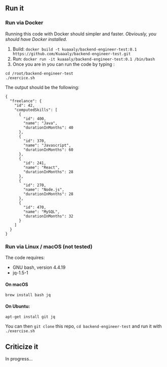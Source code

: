 ## Run it

### Run via Docker
Running this code with Docker should simpler and faster. _Obviously, you should have Docker installed._
1. Build: `docker build -t kuaaaly/backend-engineer-test:0.1 https://github.com/Kuaaaly/backend-engineer-test.git`
1. Run: `docker run -it kuaaaly/backend-engineer-test:0.1 /bin/bash`
1. Once you are in you can run the code by typing :
```
cd /root/backend-engineer-test
./exercice.sh
```
The output should be the following:
```
{
  "freelance": {
    "id": 42,
    "computedSkills": [
      {
        "id": 400,
        "name": "Java",
        "durationInMonths": 40
      },
      {
        "id": 370,
        "name": "Javascript",
        "durationInMonths": 60
      },
      {
        "id": 241,
        "name": "React",
        "durationInMonths": 28
      },
      {
        "id": 270,
        "name": "Node.js",
        "durationInMonths": 28
      },
      {
        "id": 470,
        "name": "MySQL",
        "durationInMonths": 32
      }
    ]
  }
}
```

### Run via Linux / macOS (not tested)
The code requires:
- GNU bash, version 4.4.19
- jq-1.5-1

#### On macOS
```
brew install bash jq
```

#### On Ubuntu:
```
apt-get install git jq
```
You can then `git clone` this repo, `cd backend-engineer-test` and run it with `./exercise.sh`

## Criticize it

In progress...
